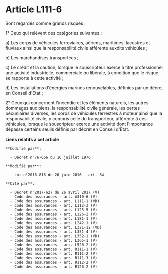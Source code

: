 # Article L111-6

Sont regardés comme grands risques :

1° Ceux qui relèvent des catégories suivantes :

a) Les corps de véhicules ferroviaires, aériens, maritimes, lacustres et fluviaux ainsi que la responsabilité civile
afférente auxdits véhicules ;

b) Les marchandises transportées ;

c) Le crédit et la caution, lorsque le souscripteur exerce à titre professionnel une activité industrielle, commerciale ou
libérale, à condition que le risque se rapporte à cette activité ;

d) Les installations d'énergies marines renouvelables, définies par un décret en Conseil d'Etat ; 

2° Ceux qui concernent l'incendie et les éléments naturels, les autres dommages aux biens, la responsabilité civile générale,
les pertes pécuniaires diverses, les corps de véhicules terrestres à moteur ainsi que la responsabilité civile, y compris
celle du transporteur, afférente à ces véhicules, lorsque le souscripteur exerce une activité dont l'importance dépasse
certains seuils définis par décret en Conseil d'Etat.

**Liens relatifs à cet article**

	**Codifié par**:

	  - Décret n°76-666 du 16 juillet 1976

	**Modifié par**:

	  - Loi n°2016-816 du 20 juin 2016 - art. 84

	**Cité par**:

	  - Décret n°2017-627 du 26 avril 2017 (V)
	  - Code des assurances - art. A310-6 (V)
	  - Code des assurances - art. L111-1 (VD)
	  - Code des assurances - art. L112-3 (V)
	  - Code des assurances - art. L125-5 (V)
	  - Code des assurances - art. L126-2 (V)
	  - Code des assurances - art. L181-1 (V)
	  - Code des assurances - art. L242-1 (V)
	  - Code des assurances - art. L321-12 (VD)
	  - Code des assurances - art. L351-4 (V)
	  - Code des assurances - art. L352-1 (VD)
	  - Code des assurances - art. L365-1 (V)
	  - Code des assurances - art. L520-2 (V)
	  - Code des assurances - art. R111-1 (V)
	  - Code des assurances - art. R111-2 (V)
	  - Code des assurances - art. R111-3 (V)
	  - Code des assurances - art. R112-2 (V)
	  - Code des assurances - art. R126-2 (V)
